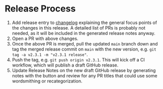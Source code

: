 # Release Process

1. Add release entry to [changelog](./CHANGELOG.md) explaining the general focus points of the changes in this release. A detailed list of PRs is probably not needed, as it will be included in the generated release notes anyway.
2. Open a PR with above changes.
3. Once the above PR is merged, pull the updated `main` branch down and tag the merged release commit on `main` with the new version, e.g. `git tag -a v2.3.1 -m "v2.3.1 release"`.
4. Push the tag, e.g. `git push origin v2.3.1`. This will kick off a CI workflow, which will publish a draft GitHub release.
5. Update Release Notes on the new draft GitHub release by generating notes with the button and review for any PR titles that could use some wordsmithing or recategorization.
